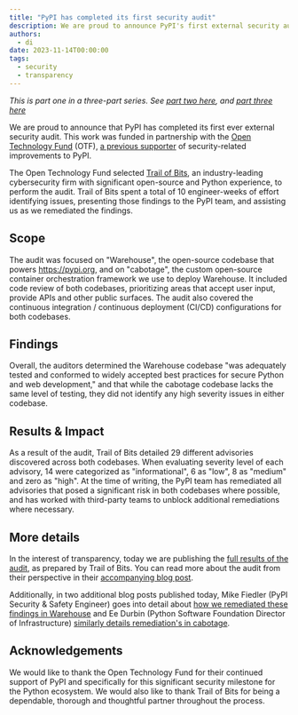 ```yaml
---
title: "PyPI has completed its first security audit"
description: We are proud to announce PyPI's first external security audit.
authors:
  - di
date: 2023-11-14T00:00:00
tags:
  - security
  - transparency
---
```


_This is part one in a three-part series. See [part two here](2023-11-14-2-security-audit-remediation-warehouse.md), and [part three here](2023-11-14-3-security-audit-remediation-cabotage.md)_

We are proud to announce that PyPI has completed its first ever external security audit.
This work was funded in partnership with the [Open Technology Fund](https://www.opentech.fund/) (OTF), [a previous supporter](https://www.opentech.fund/results/supported-projects/pypi-improvements/) of security-related improvements to PyPI.

<!-- more -->

The Open Technology Fund selected [Trail of Bits](https://www.trailofbits.com/), an industry-leading cybersecurity firm with significant open-source and Python experience, to perform the audit.
Trail of Bits spent a total of 10 engineer-weeks of effort identifying issues, presenting those findings to the PyPI team, and assisting us as we remediated the findings.

## Scope

The audit was focused on "Warehouse", the open-source codebase that powers <https://pypi.org>, and on "cabotage", the custom open-source container orchestration framework we use to deploy Warehouse.
It included code review of both codebases, prioritizing areas that accept user input, provide APIs and other public surfaces.
The audit also covered the continuous integration / continuous deployment (CI/CD) configurations for both codebases.

## Findings

Overall, the auditors determined the Warehouse codebase "was adequately tested and conformed to widely accepted best practices for secure Python and web development," and that while the cabotage codebase lacks the same level of testing, they did not identify any high severity issues in either codebase.

## Results & Impact

As a result of the audit, Trail of Bits detailed 29 different advisories discovered across both codebases.
When evaluating severity level of each advisory, 14 were categorized as "informational", 6 as "low", 8 as "medium" and zero as "high".
At the time of writing, the PyPI team has remediated all advisories that posed a significant risk in both codebases where possible, and has worked with third-party teams to unblock additional remediations where necessary.

## More details

In the interest of transparency, today we are publishing the [full results of the audit](https://github.com/trailofbits/publications#technology-product-reviews), as prepared by Trail of Bits.
You can read more about the audit from their perspective in their [accompanying blog post](https://blog.trailofbits.com/2023/11/14/our-audit-of-pypi/).

Additionally, in two additional blog posts published today, Mike Fiedler (PyPI Security & Safety Engineer) goes into detail about [how we remediated these findings in Warehouse](2023-11-14-2-security-audit-remediation-warehouse.md) and Ee Durbin (Python Software Foundation Director of Infrastructure) [similarly details remediation's in cabotage](2023-11-14-3-security-audit-remediation-cabotage.md).

## Acknowledgements

We would like to thank the Open Technology Fund for their continued support of PyPI and specifically for this significant security milestone for the Python ecosystem.
We would also like to thank Trail of Bits for being a dependable, thorough and thoughtful partner throughout the process.
